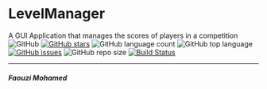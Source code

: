 # LevelManager
A GUI Application that manages the scores of players in a competition  
![GitHub](https://img.shields.io/github/license/faouzimohamed/levelmanager?color=red&label=Licence&logo=icon&logoColor=green&style=plastic)
 [![GitHub stars](https://img.shields.io/github/stars/faouziMohamed/levelmanager)](https://github.com/faouziMohamed/levelmanager/stargazers) 
 ![GitHub language count](https://img.shields.io/github/languages/count/faouzimohamed/levelmanager) 
 ![GitHub top language](https://img.shields.io/github/languages/top/faouzimohamed/levelmanager?logo=c%2B%2B&logoColor=cyan&style=plastic) 
 [![GitHub issues](https://img.shields.io/github/issues/faouziMohamed/levelmanager)](https://github.com/faouziMohamed/levelmanager/issues) 
 ![GitHub repo size](https://img.shields.io/github/repo-size/faouzimohamed/levelmanager?logo=github&style=plastic) 
[![Build Status](https://travis-ci.org/faouziMohamed/LevelManager.svg?branch=userInterface)](https://travis-ci.org/faouziMohamed/LevelManager)



----------------------------------------------------------------------------
##### Faouzi Mohamed
